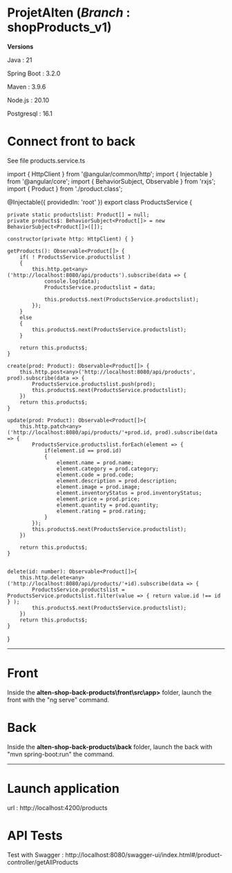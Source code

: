 # ProjetAlten (*Branch* :  shopProducts_v1)

**Versions**

Java : 21

Spring Boot : 3.2.0

Maven : 3.9.6

Node.js : 20.10

Postgresql : 16.1


# Connect front to back
See file products.service.ts

import { HttpClient } from '@angular/common/http';
import { Injectable } from '@angular/core';
import { BehaviorSubject, Observable } from 'rxjs';
import { Product } from './product.class';

@Injectable({
  providedIn: 'root'
})
export class ProductsService {

    private static productslist: Product[] = null;
    private products$: BehaviorSubject<Product[]> = new BehaviorSubject<Product[]>([]);

    constructor(private http: HttpClient) { }

    getProducts(): Observable<Product[]> {
        if( ! ProductsService.productslist )
        {
            this.http.get<any>('http://localhost:8080/api/products').subscribe(data => {
                console.log(data);
                ProductsService.productslist = data;
                
                this.products$.next(ProductsService.productslist);
            });
        }
        else
        {
            this.products$.next(ProductsService.productslist);
        }

        return this.products$;
    }

    create(prod: Product): Observable<Product[]> {
        this.http.post<any>('http://localhost:8080/api/products', prod).subscribe(data => {
            ProductsService.productslist.push(prod);
            this.products$.next(ProductsService.productslist);
        })
        return this.products$;
    }

    update(prod: Product): Observable<Product[]>{
        this.http.patch<any>('http://localhost:8080/api/products/'+prod.id, prod).subscribe(data => {
            ProductsService.productslist.forEach(element => {
                if(element.id == prod.id)
                {
                    element.name = prod.name;
                    element.category = prod.category;
                    element.code = prod.code;
                    element.description = prod.description;
                    element.image = prod.image;
                    element.inventoryStatus = prod.inventoryStatus;
                    element.price = prod.price;
                    element.quantity = prod.quantity;
                    element.rating = prod.rating;
                }
            });
            this.products$.next(ProductsService.productslist);
        })
        
        return this.products$;
    }


    delete(id: number): Observable<Product[]>{
        this.http.delete<any>('http://localhost:8080/api/products/'+id).subscribe(data => {
            ProductsService.productslist = ProductsService.productslist.filter(value => { return value.id !== id } );
            this.products$.next(ProductsService.productslist);
        })
        return this.products$;
    }
}



____________________

# Front 
Inside the **alten-shop-back-products\front\src\app>** folder, launch the front with the "ng serve" command.

# Back
Inside the **alten-shop-back-products\back** folder, launch the back with "mvn spring-boot:run" the command.

________________________

# Launch application
url : http://localhost:4200/products

# API Tests

Test with Swagger : http://localhost:8080/swagger-ui/index.html#/product-controller/getAllProducts



